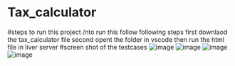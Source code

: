 # Tax_calculator
#steps to run this project
  /nto  run this follow following steps 
  first downlaod the tax_calculator file 
  second opent the folder in vscode
  then run the html file in liver server
#screen shot of the testcases
 ![image](https://github.com/eThird/Tax_calculator/assets/93662254/9871aa39-0db4-4058-bf29-393f646b06ea)
 ![image](https://github.com/eThird/Tax_calculator/assets/93662254/d104baff-e406-41d8-8273-0b070fa28adf)
 ![image](https://github.com/eThird/Tax_calculator/assets/93662254/a08dd4c8-0219-4b54-bab8-1d6f40ee3778)
 ![image](https://github.com/eThird/Tax_calculator/assets/93662254/5256bb3e-8f82-47d2-bfc1-b79f810a3676)
 



